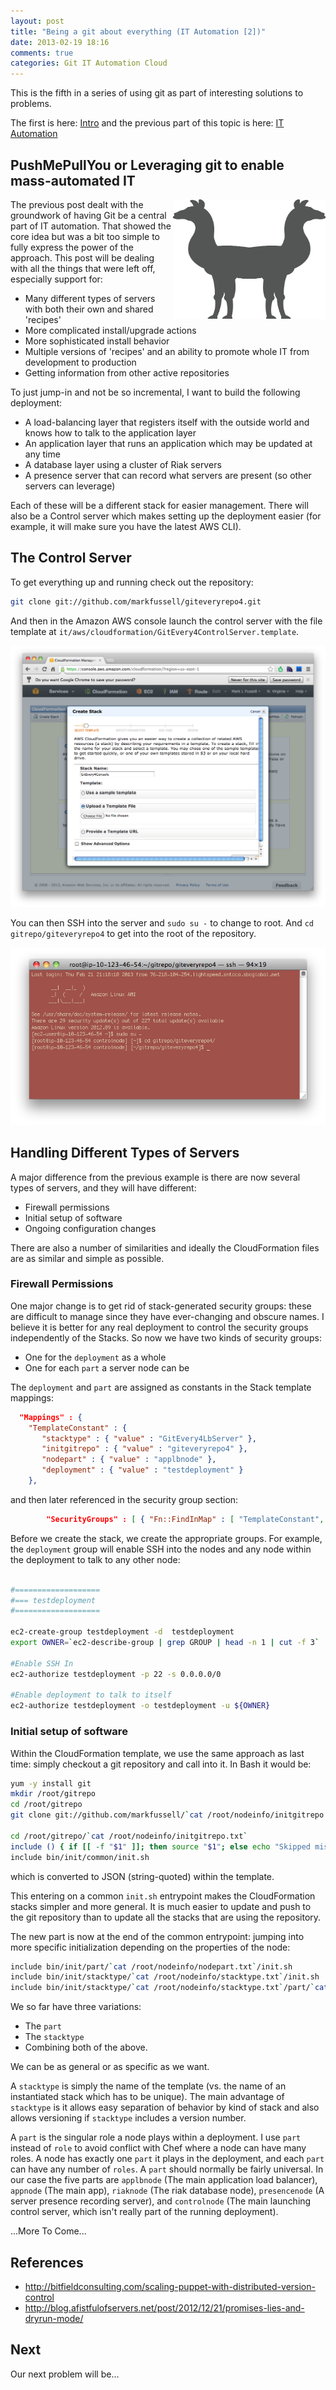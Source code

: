```yaml
---
layout: post
title: "Being a git about everything (IT Automation [2])"
date: 2013-02-19 18:16
comments: true
categories: Git IT Automation Cloud
---
```


This is the fifth in a series of using git as part of interesting solutions to problems.

The first is here: [Intro](/blog/git-about-everything-intro/) and the previous
part of this topic is here: [IT Automation](/blog/git-about-everything-it-automation/)

## PushMePullYou or Leveraging git to enable mass-automated IT

<div style="float:right">
<img width="244" height="191" src="/images/git-about-everything-it-automation/Pushmepullyou_mlf1c.png" />
</div>

The previous post dealt with the groundwork of having Git be a central part of IT automation.  That
showed the core idea but was a bit too simple to fully express the power of the approach.
This post will be dealing with all the things that were left off, especially support for:

   * Many different types of servers with both their own and shared 'recipes'
   * More complicated install/upgrade actions
   * More sophisticated install behavior
   * Multiple versions of 'recipes' and an ability to promote whole IT from development to production
   * Getting information from other active repositories

<!-- more -->

To just jump-in and not be so incremental, I want to build the following deployment:

   * A load-balancing layer that registers itself with the outside world and knows how to talk to the application layer
   * An application layer that runs an application which may be updated at any time
   * A database layer using a cluster of Riak servers
   * A presence server that can record what servers are present (so other servers can leverage)

Each of these will be a different stack for easier management.  There will also be a Control server
which makes setting up the deployment easier (for example, it will make sure you have the latest AWS CLI).

## The Control Server

To get everything up and running check out the repository:

```bash
git clone git://github.com/markfussell/giteveryrepo4.git
```

And then in the Amazon AWS console launch the control server with the file template at `it/aws/cloudformation/GitEvery4ControlServer.template`.

<img src="/images/git-about-everything-it-automation-2/create_control_stack.png" />

You can then SSH into the server and `sudo su -` to change to root. And `cd gitrepo/giteveryrepo4` to get into the root of the repository.

<img src="/images/git-about-everything-it-automation-2/control_server_login.png" />

## Handling Different Types of Servers

A major difference from the previous example is there are now several types of servers, and they
will have different:

   * Firewall permissions
   * Initial setup of software
   * Ongoing configuration changes

There are also a number of similarities and ideally the CloudFormation files are as similar and
simple as possible.

### Firewall Permissions

One major change is to get rid of stack-generated security groups: these are difficult to manage since
they have ever-changing and obscure names.  I believe it is better for any real deployment to control
the security groups independently of the Stacks.  So now we have two kinds of security groups:

   * One for the `deployment` as a whole
   * One for each `part` a server node can be

The `deployment` and `part` are assigned as constants in the Stack template mappings:

```json
  "Mappings" : {
    "TemplateConstant" : {
       "stacktype" : { "value" : "GitEvery4LbServer" },
       "initgitrepo" : { "value" : "giteveryrepo4" },
       "nodepart" : { "value" : "applbnode" },
       "deployment" : { "value" : "testdeployment" }
    },
```

and then later referenced in the security group section:

```json
        "SecurityGroups" : [ { "Fn::FindInMap" : [ "TemplateConstant", "deployment", "value" ] }, { "Fn::FindInMap" : [ "TemplateConstant", "nodepart", "value" ] } ],
```

Before we create the stack, we create the appropriate groups.  For example, the `deployment` group will enable SSH into
the nodes and any node within the deployment to talk to any other node:

```bash

#===================
#=== testdeployment
#===================

ec2-create-group testdeployment -d  testdeployment
export OWNER=`ec2-describe-group | grep GROUP | head -n 1 | cut -f 3`

#Enable SSH In
ec2-authorize testdeployment -p 22 -s 0.0.0.0/0

#Enable deployment to talk to itself
ec2-authorize testdeployment -o testdeployment -u ${OWNER}

```

### Initial setup of software

Within the CloudFormation template, we use the same approach as last time: simply checkout a git repository and call into it.  In Bash it would be:

```bash
yum -y install git
mkdir /root/gitrepo
cd /root/gitrepo
git clone git://github.com/markfussell/`cat /root/nodeinfo/initgitrepo.txt`.git

cd /root/gitrepo/`cat /root/nodeinfo/initgitrepo.txt`
include () { if [[ -f "$1" ]]; then source "$1"; else echo "Skipped missing: $1"; fi }
include bin/init/common/init.sh
```

which is converted to JSON (string-quoted) within the template.

This entering on a common `init.sh` entrypoint makes the CloudFormation stacks simpler and more general.  It is much
easier to update and push to the git repository than to update all the stacks that are using the repository.

The new part is now at the end of the common entrypoint: jumping into more specific initialization depending
on the properties of the node:

```bash
include bin/init/part/`cat /root/nodeinfo/nodepart.txt`/init.sh
include bin/init/stacktype/`cat /root/nodeinfo/stacktype.txt`/init.sh
include bin/init/stacktype/`cat /root/nodeinfo/stacktype.txt`/part/`cat /root/nodeinfo/nodepart.txt`/init.sh
```

We so far have three variations:

   * The `part`
   * The `stacktype`
   * Combining both of the above.

We can be as general or as specific as we want.

A `stacktype` is simply the name of the template (vs. the name of an instantiated stack which has to be unique).
The main advantage of `stacktype` is it allows easy separation of behavior by kind of stack and
also allows versioning if `stacktype` includes a version number.

A `part` is the singular role a node plays within a deployment.  I use `part` instead of `role` to avoid
conflict with Chef where a node can have many roles.  A node has exactly one `part` it plays in the deployment,
and each `part` can have any number of `roles`.  A `part` should normally be fairly universal.  In our case
the five parts are `applbnode` (The main application load balancer), `appnode` (The main app), `riaknode` (The
riak database node), `presencenode` (A server presence recording server), and `controlnode` (The main launching
control server, which isn't really part of the running deployment).





...More To Come...


## References

   * <http://bitfieldconsulting.com/scaling-puppet-with-distributed-version-control>
   * <http://blog.afistfulofservers.net/post/2012/12/21/promises-lies-and-dryrun-mode/>


## Next

Our next problem will be...





